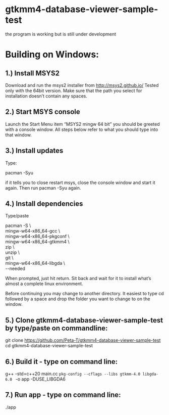 # gtkmm4-database-viewer-sample-test
the program is working but is still under development

Building on Windows:
====================

1.) Install MSYS2
-----------------
Download and run the msys2 installer from http://msys2.github.io/ Tested only with the 64bit version. Make sure that the path you select for installation doesn’t contain any spaces.

2.) Start MSYS console
----------------------
Launch the Start Menu item “MSYS2 mingw 64 bit” you should be greeted with a console window. All steps below refer to what you should type into that window.

3.) Install updates
-------------------
Type:

   pacman -Syu

if it tells you to close restart msys, close the console window and start it again. Then run pacman -Syu again.

4.) Install dependencies
------------------------
Type/paste

   pacman -S \\ \
   mingw-w64-x86_64-gcc \\ \
   mingw-w64-x86_64-pkgconf \\ \
   mingw-w64-x86_64-gtkmm4 \\ \
   zip \\ \
   unzip \\ \
   git \\ \
   mingw-w64-x86_64-libgda \\ \
   --needed

When prompted, just hit return. Sit back and wait for it to install what’s almost a complete linux environment.

Before continuing you may change to another directory. It easiest to type cd followed by a space and drop the folder you want to change to on the window.

5.) Clone gtkmm4-database-viewer-sample-test by type/paste on commandline:
---------------------------------------------------------------------

   git clone https://github.com/Peta-T/gtkmm4-database-viewer-sample-test \
   cd gtkmm4-database-viewer-sample-test

6.) Build it - type on command line:
------------------------------------

  g++ -std=c++20 main.cc `pkg-config --cflags --libs gtkmm-4.0 libgda-6.0 ` -o app -DUSE_LIBGDA6

7.) Run app - type on command line:
-----------------------------------

   ./app


